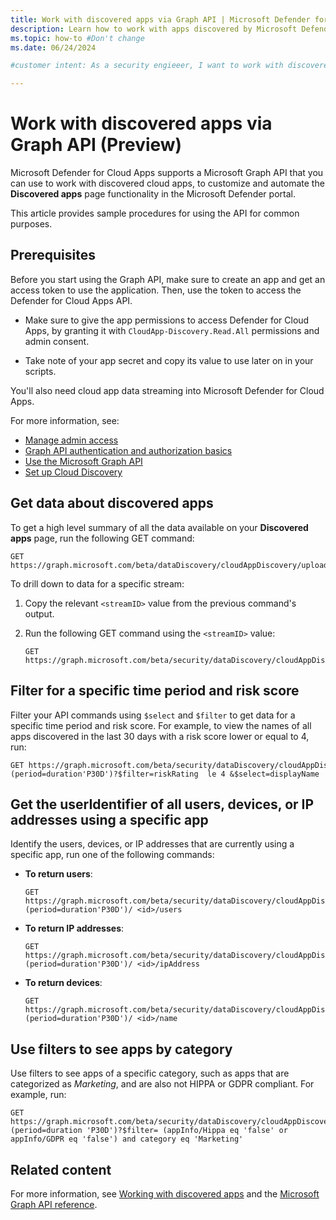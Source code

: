 ```yaml
---
title: Work with discovered apps via Graph API | Microsoft Defender for Cloud Apps
description: Learn how to work with apps discovered by Microsoft Defender for Cloud Apps via Graph API.
ms.topic: how-to #Don't change
ms.date: 06/24/2024

#customer intent: As a security engieeer, I want to work with discovered apps via API so that I can customize and automate the Microsoft Defender for Cloud Apps **Discovered apps** page functionality.

---
```


# Work with discovered apps via Graph API (Preview)

Microsoft Defender for Cloud Apps supports a Microsoft Graph API that you can use to work with discovered cloud apps, to customize and automate the **Discovered apps** page functionality in the Microsoft Defender portal.

This article provides sample procedures for using the API for common purposes.

## Prerequisites

Before you start using the Graph API, make sure to create an app and get an access token to use the application. Then, use the token to access the Defender for Cloud Apps API.

- Make sure to give the app permissions to access Defender for Cloud Apps, by granting it with `CloudApp-Discovery.Read.All` permissions and admin consent.

- Take note of your app secret and copy its value to use later on in your scripts.

You'll also need cloud app data streaming into Microsoft Defender for Cloud Apps.

For more information, see:

- [Manage admin access](manage-admins.md)
- [Graph API authentication and authorization basics](/graph/auth/auth-concepts)
- [Use the Microsoft Graph API](/graph/use-the-api)
- [Set up Cloud Discovery](set-up-cloud-discovery.md)

## Get data about discovered apps

To get a high level summary of all the data available on your **Discovered apps** page, run the following GET command:

```http
GET https://graph.microsoft.com/beta/dataDiscovery/cloudAppDiscovery/uploadedStreams
```

To drill down to data for a specific stream:

1. Copy the relevant `<streamID>` value from the previous command's output.
1. Run the following GET command using the `<streamID>` value:

    ```http
    GET https://graph.microsoft.com/beta/security/dataDiscovery/cloudAppDiscovery/uploadedStreams/<streamId>/aggregatedAppsDetails(period=duration'P90D')
    ```

## Filter for a specific time period and risk score

Filter your API commands using `$select` and `$filter` to get data for a specific time period and risk score. For example, to view the names of all apps discovered in the last 30 days with a risk score lower or equal to 4, run:

```http
GET https://graph.microsoft.com/beta/security/dataDiscovery/cloudAppDiscovery/uploadedStreams/<streamId>/aggregatedAppsDetails (period=duration'P30D')?$filter=riskRating  le 4 &$select=displayName
```

## Get the userIdentifier of all users, devices, or IP addresses using a specific app

Identify the users, devices, or IP addresses that are currently using a specific app, run one of the following commands:

- **To return users**:

    ```http
    GET  https://graph.microsoft.com/beta/security/dataDiscovery/cloudAppDiscovery/uploadedStreams/<streamId>/aggregatedAppsDetails (period=duration'P30D')/ <id>/users  
    ```

- **To return IP addresses**:

    ```http
    GET  https://graph.microsoft.com/beta/security/dataDiscovery/cloudAppDiscovery/uploadedStreams/<streamId>/aggregatedAppsDetails (period=duration'P30D')/ <id>/ipAddress  
    ```

- **To return devices**:

    ```http
    GET  https://graph.microsoft.com/beta/security/dataDiscovery/cloudAppDiscovery/uploadedStreams/<streamId>/aggregatedAppsDetails (period=duration'P30D')/ <id>/name  
    ```

## Use filters to see apps by category

Use filters to see apps of a specific category, such as apps that are categorized as *Marketing*, and are also not HIPPA or GDPR compliant. For example, run:

```http
GET  https://graph.microsoft.com/beta/security/dataDiscovery/cloudAppDiscovery/uploadedStreams/<MDEstreamId>/aggregatedAppsDetails (period=duration 'P30D')?$filter= (appInfo/Hippa eq 'false' or appInfo/GDPR eq 'false') and category eq 'Marketing'  
```

## Related content

For more information, see [Working with discovered apps](discovered-apps.md) and the [Microsoft Graph API reference](/graph/api/resources/security-cloudappdiscovery-overview?view=graph-rest-beta).
